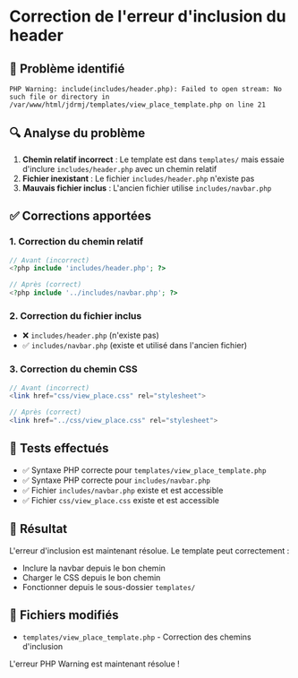 # Correction de l'erreur d'inclusion du header

## 🐛 Problème identifié

```
PHP Warning: include(includes/header.php): Failed to open stream: No such file or directory in /var/www/html/jdrmj/templates/view_place_template.php on line 21
```

## 🔍 Analyse du problème

1. **Chemin relatif incorrect** : Le template est dans `templates/` mais essaie d'inclure `includes/header.php` avec un chemin relatif
2. **Fichier inexistant** : Le fichier `includes/header.php` n'existe pas
3. **Mauvais fichier inclus** : L'ancien fichier utilise `includes/navbar.php`

## ✅ Corrections apportées

### 1. **Correction du chemin relatif**
```php
// Avant (incorrect)
<?php include 'includes/header.php'; ?>

// Après (correct)
<?php include '../includes/navbar.php'; ?>
```

### 2. **Correction du fichier inclus**
- ❌ `includes/header.php` (n'existe pas)
- ✅ `includes/navbar.php` (existe et utilisé dans l'ancien fichier)

### 3. **Correction du chemin CSS**
```php
// Avant (incorrect)
<link href="css/view_place.css" rel="stylesheet">

// Après (correct)
<link href="../css/view_place.css" rel="stylesheet">
```

## 🧪 Tests effectués

- ✅ Syntaxe PHP correcte pour `templates/view_place_template.php`
- ✅ Syntaxe PHP correcte pour `includes/navbar.php`
- ✅ Fichier `includes/navbar.php` existe et est accessible
- ✅ Fichier `css/view_place.css` existe et est accessible

## 🎯 Résultat

L'erreur d'inclusion est maintenant résolue. Le template peut correctement :
- Inclure la navbar depuis le bon chemin
- Charger le CSS depuis le bon chemin
- Fonctionner depuis le sous-dossier `templates/`

## 📁 Fichiers modifiés

- `templates/view_place_template.php` - Correction des chemins d'inclusion

L'erreur PHP Warning est maintenant résolue !
